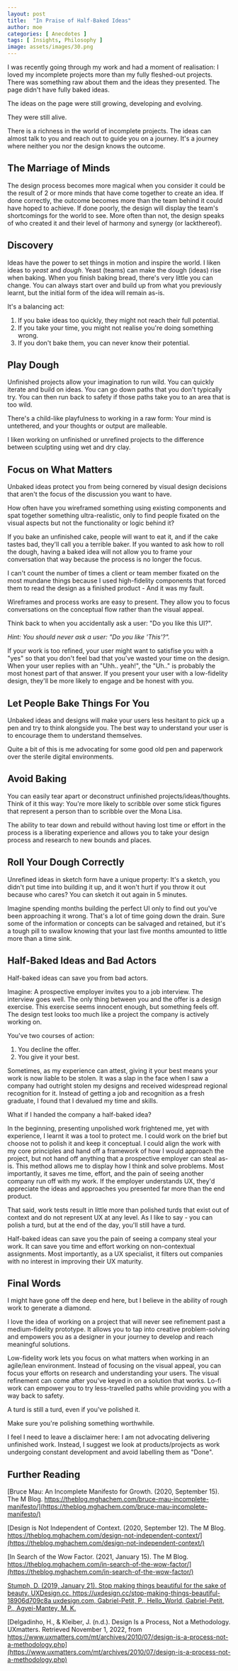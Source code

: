```yaml
---
layout: post
title:  "In Praise of Half-Baked Ideas"
author: moe
categories: [ Anecdotes ]
tags: [ Insights, Philosophy ]
image: assets/images/30.png
---
```



I was recently going through my work and had a moment of realisation: I loved my incomplete projects more than my fully fleshed-out projects. There was something raw about them and the ideas they presented. The page didn't have fully baked ideas.

The ideas on the page were still growing, developing and evolving.

They were still alive.

There is a richness in the world of incomplete projects. The ideas can almost talk to you and reach out to guide you on a journey. It's a journey where neither you nor the design knows the outcome.

## The Marriage of Minds

The design process becomes more magical when you consider it could be the result of 2 or more minds that have come together to create an idea. If done correctly, the outcome becomes more than the team behind it could have hoped to achieve. If done poorly, the design will display the team's shortcomings for the world to see. More often than not, the design speaks of who created it and their level of harmony and synergy (or lackthereof).

## Discovery

Ideas have the power to set things in motion and inspire the world. I liken ideas to *yeast* and *dough*. Yeast (teams) can make the dough (ideas) rise when baking. When you finish baking bread, there's very little you can change. You can always start over and build up from what you previously learnt, but the initial form of the idea will remain as-is.

It's a balancing act:

1. If you bake ideas too quickly, they might not reach their full potential.
2. If you take your time, you might not realise you're doing something wrong.
3. If you don't bake them, you can never know their potential.

## Play Dough

Unfinished projects allow your imagination to run wild. You can quickly iterate and build on ideas. You can go down paths that you don't typically try. You can then run back to safety if those paths take you to an area that is too wild.

There's a child-like playfulness to working in a raw form: Your mind is untethered, and your thoughts or output are malleable.

I liken working on unfinished or unrefined projects to the difference between sculpting using wet and dry clay.



## Focus on What Matters

Unbaked ideas protect you from being cornered by visual design decisions that aren't the focus of the discussion you want to have.

How often have you wireframed something using existing components and spat together something ultra-realistic, only to find people fixated on the visual aspects but not the functionality or logic behind it?

If you bake an unfinished cake, people will want to eat it, and if the cake tastes bad, they'll call you a terrible baker. If you wanted to ask how to roll the dough, having a baked idea will not allow you to frame your conversation that way because the process is no longer the focus.

I can't count the number of times a client or team member fixated on the most mundane things because I used high-fidelity components that forced them to read the design as a finished product - And it was my fault.

Wireframes and process works are easy to present. They allow you to focus conversations on the conceptual flow rather than the visual appeal.

Think back to when you accidentally ask a user: "Do you like this UI?".

*Hint: You should never ask a user: "Do you like 'This'?".*

If your work is too refined, your user might want to satisfise you with a "yes" so that you don't feel bad that you've wasted your time on the design. When your user replies with an "Uhh.. yeah!", the "Uh.." is probably the most honest part of that answer. If you present your user with a low-fidelity design, they'll be more likely to engage and be honest with you.



## Let People Bake Things For You

Unbaked ideas and designs will make your users less hesitant to pick up a pen and try to think alongside you. The best way to understand your user is to encourage them to understand themselves.

Quite a bit of this is me advocating for some good old pen and paperwork over the sterile digital environments.

## Avoid Baking

You can easily tear apart or deconstruct unfinished projects/ideas/thoughts. Think of it this way: You're more likely to scribble over some stick figures that represent a person than to scribble over the Mona Lisa.

The ability to tear down and rebuild without having lost time or effort in the process is a liberating experience and allows you to take your design process and research to new bounds and places.

## Roll Your Dough Correctly

Unrefined ideas in sketch form have a unique property: It's a sketch, you didn't put time into building it up, and it won't hurt if you throw it out because who cares? You can sketch it out again in 5 minutes.

Imagine spending months building the perfect UI only to find out you've been approaching it wrong. That's a lot of time going down the drain. Sure some of the information or concepts can be salvaged and retained, but it's a tough pill to swallow knowing that your last five months amounted to little more than a time sink.

## Half-Baked Ideas and Bad Actors

Half-baked ideas can save you from bad actors.

Imagine: A prospective employer invites you to a job interview. The interview goes well. The only thing between you and the offer is a design exercise. This exercise seems innocent enough, but something feels off. The design test looks too much like a project the company is actively working on.

You've two courses of action:
1. You decline the offer.
2. You give it your best.

Sometimes, as my experience can attest, giving it your best means your work is now liable to be stolen. It was a slap in the face when I saw a company had outright stolen my designs and received widespread regional recognition for it. Instead of getting a job and recognition as a fresh graduate, I found that I devalued my time and skills.

What if I handed the company a half-baked idea?

In the beginning, presenting unpolished work frightened me, yet with experience, I learnt it was a tool to protect me. I could work on the brief but choose not to polish it and keep it conceptual. I could align the work with my core principles and hand off a framework of how I would approach the project, but not hand off anything that a prospective employer can steal as-is. This method allows me to display how I think and solve problems. Most importantly, it saves me time, effort, and the pain of seeing another company run off with my work. If the employer understands UX, they'd appreciate the ideas and approaches you presented far more than the end product.

That said, work tests result in little more than polished turds that exist out of context and do not represent UX at any level. As I like to say - you can polish a turd, but at the end of the day, you'll still have a turd.

Half-baked ideas can save you the pain of seeing a company steal your work. It can save you time and effort working on non-contextual assignments. Most importantly, as a UX specialist, it filters out companies with no interest in improving their UX maturity.


## Final Words

I might have gone off the deep end here, but I believe in the ability of rough work to generate a diamond.

I love the idea of working on a project that will never see refinement past a medium-fidelity prototype. It allows you to tap into creative problem-solving and empowers you as a designer in your journey to develop and reach meaningful solutions.

Low-fidelity work lets you focus on what matters when working in an agile/lean environment. Instead of focusing on the visual appeal, you can focus your efforts on research and understanding your users. The visual refinement can come after you've keyed in on a solution that works. Lo-fi work can empower you to try less-travelled paths while providing you with a way back to safety.

A turd is still a turd, even if you've polished it.

Make sure you're polishing something worthwhile.

I feel I need to leave a disclaimer here:
I am not advocating delivering unfinished work.
Instead, I suggest we look at products/projects as work undergoing constant development and avoid labelling them as "Done".

## Further Reading

[Bruce Mau: An Incomplete Manifesto for Growth. (2020, September 15). The M Blog. https://theblog.mghachem.com/bruce-mau-incomplete-manifesto/](https://theblog.mghachem.com/bruce-mau-incomplete-manifesto/)

[Design is Not Independent of Context. (2020, September 12). The M Blog. https://theblog.mghachem.com/design-not-independent-context/](https://theblog.mghachem.com/design-not-independent-context/)

[In Search of the Wow Factor. (2021, January 15). The M Blog. https://theblog.mghachem.com/in-search-of-the-wow-factor/](https://theblog.mghachem.com/in-search-of-the-wow-factor/)

[Stumph, D. (2019, January 21). Stop making things beautiful for the sake of beauty. UXDesign.cc. https://uxdesign.cc/stop-making-things-beautiful-18906d709c8a uxdesign.com, Gabriel-Petit, P., Hello_World, Gabriel-Petit, P., Agyei-Mantey, M. K.](https://uxdesign.cc/stop-making-things-beautiful-18906d709c8a)

[Delgadinho, H., & Kleiber, J. (n.d.). Design Is a Process, Not a Methodology. UXmatters. Retrieved November 1, 2022, from https://www.uxmatters.com/mt/archives/2010/07/design-is-a-process-not-a-methodology.php](https://www.uxmatters.com/mt/archives/2010/07/design-is-a-process-not-a-methodology.php)
